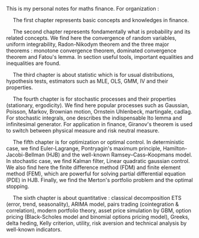 This is my personal notes for maths finance. For organization :

&emsp; The first chapter represents basic concepts and knowledges in finance.

&emsp; The second chapter represents fondamentally what is probability and its related concepts. We find here the convergence of random variables, uniform integrability, Radon-Nikodym theorem and the three major theorems : monotone convergence theorem, dominated convergence theorem and Fatou's lemma. In section useful tools,  important equalities and inequalities are found.      

&emsp; The third chapter is about statistic which is for usual distributions, hypothesis tests, estimators such as MLE, OLS, GMM, IV and their properties. 

&emsp; The fourth chapter is for stochastic processes and their properties (stationary, ergodicity). We find here popular processes such as Gaussian, Poisson, Markov, Brownian motion, Ornstein Uhlenbeck, martingale, cadlag. For stochastic integrals, one describes the indispensable Ito lemma and infinitesimal generator. For application in finance, Giranov's theorem is used to switch between physical measure and risk neutral measure. 

&emsp; The fifth chapter is for optimization or optimal control. In deterministic case, we find Euler-Lagrange, Pontryagin's maximum principle, Hamilton-Jacobi-Bellman (HJB) and the well-known Ramsey–Cass–Koopmans model. In stochastic case, we find Kalman filter, Linear quadratic gaussian control. We also find here the finite difference method (FDM) and finite element method (FEM), which are powerful for solving partial differential equation (PDE) in HJB. Finally, we find the Merton's portfolio problem and the optimal stopping. 

&emsp; The sixth chapter is about quantitative : classical decomposition ETS (error, trend, seasonality), ARIMA model, pairs trading (cointegration \& correlation), modern portfolio theory, asset price simulation by GBM, option pricing (Black-Scholes model and binomial options pricing model), Greeks, delta heding, Kelly criterion, utility, risk aversion and technical analysis by well-known indicators.
